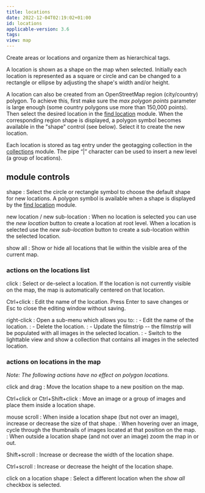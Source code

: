 ```yaml
---
title: locations
date: 2022-12-04T02:19:02+01:00
id: locations
applicable-version: 3.6
tags:
view: map
---
```


Create areas or locations and organize them as hierarchical tags.

A location is shown as a shape on the map when selected. Initially each location is represented as a square or circle and can be changed to a rectangle or ellipse by adjusting the shape's width and/or height.

A location can also be created from an OpenStreetMap region (city/country) polygon. To achieve this, first make sure the _max polygon points_ parameter is large enough (some country polygons use more than 150,000 points). Then select the desired location in the [find location](./find-location.md) module. When the corresponding region shape is displayed, a polygon symbol becomes available in the "shape" control (see below). Select it to create the new location.

Each location is stored as tag entry under the geotagging collection in the [collections](./collections.md) module. The pipe “|” character can be used to insert a new level (a group of locations).

## module controls

shape
: Select the circle or rectangle symbol to choose the default shape for new locations. A polygon symbol is available when a shape is displayed by the [find location](./find-location.md) module.

new location / new sub-location
: When no location is selected you can use the _new location_ button to create a location at root level. When a location is selected use the _new sub-location_ button to create a sub-location within the selected location.

show all
: Show or hide all locations that lie within the visible area of the current map.

### actions on the locations list

click
: Select or de-select a location. If the location is not currently visible on the map, the map is automatically centered on that location.

Ctrl+click
: Edit the name of the location. Press Enter to save changes or Esc to close the editing window without saving.

right-click
: Open a sub-menu which allows you to:
: - Edit the name of the location.
: - Delete the location.
: - Update the filmstrip -- the filmstrip will be populated with all images in the selected location.
: - Switch to the lighttable view and show a collection that contains all images in the selected location.

### actions on locations in the map

_Note: The following actions have no effect on polygon locations._

click and drag
: Move the location shape to a new position on the map.

Ctrl+click or Ctrl+Shift+click
: Move an image or a group of images and place them inside a location shape.

mouse scroll
: When inside a location shape (but not over an image), increase or decrease the size of that shape.
: When hovering over an image, cycle through the thumbnails of images located at that position on the map.
: When outside a location shape (and not over an image) zoom the map in or out.

Shift+scroll
: Increase or decrease the width of the location shape.

Ctrl+scroll
: Increase or decrease the height of the location shape.

click on a location shape
: Select a different location when the _show all_ checkbox is selected.
